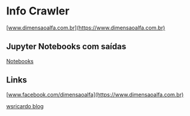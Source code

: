 # Info Crawler

[www.dimensaoalfa.com.br](https://www.dimensaoalfa.com.br)

## Jupyter Notebooks com saídas

[Notebooks](https://github.com/dimensaoalfa/info-crawler/blob/main/CrawlerDeNoticias-completo.md)

## Links

[www.facebook.com/dimensaoalfa](https://www.dimensaoalfa.com.br)

[wsricardo blog](https://wsricardo.blogspot.com)
